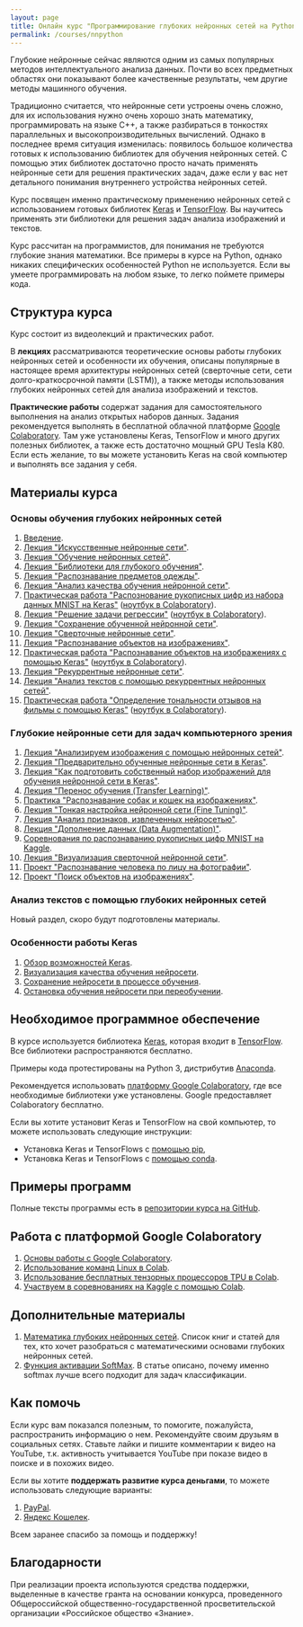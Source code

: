 ```yaml
---
layout: page
title: Онлайн курс "Программирование глубоких нейронных сетей на Python"
permalink: /courses/nnpython
---
```

Глубокие нейронные сейчас являются одним из самых популярных методов интеллектуального анализа данных. Почти во всех предметных областях они показывают более качественные результаты, чем другие методы машинного обучения. 

Традиционно считается, что нейронные сети устроены очень сложно, для их использования нужно очень хорошо знать математику, программировать на языке C++, а также разбираться в тонкостях параллельных и высокопроизводительных вычислений. Однако в последнее время ситуация изменилась: появилось большое количества готовых к использованию библиотек для обучения нейронных сетей. С помощью этих библиотек достаточно просто начать применять нейронные сети для решения практических задач, даже если у вас нет детального понимания внутреннего устройства нейронных сетей.

Курс посвящен именно практическому применению нейронных сетей с использованием готовых библиотек [Keras](https://keras.io/) и [TensorFlow](https://www.tensorflow.org/). Вы научитесь применять эти библиотеки для решения задач анализа изображений и текстов.

Курс рассчитан на программистов, для понимания не требуются глубокие знания математики. Все примеры в курсе на Python, однако никаких специфических особенностей Python не используется. Если вы умеете программировать на любом языке, то легко поймете примеры кода.

## Структура курса

Курс состоит из видеолекций и практических работ. 

В **лекциях** рассматриваются теоретические основы работы глубоких нейронных сетей и особенности их обучения, описаны популярные в настоящее время архитектуры нейронных сетей (сверточные сети, сети долго-краткосрочной памяти (LSTM)), а также методы использования глубоких нейронных сетей для анализа изображений и текстов.

**Практические работы** содержат задания для самостоятельного выполнения на анализ открытых наборов данных. Задания рекомендуется выполнять в бесплатной облачной платформе [Google Colaboratory](/deep_learning/2018/04/04/Google-Colaboratory-for-Deep-Learning.html). Там уже установлены Keras, TensorFlow и много других полезных библиотек, а также есть достаточно мощный GPU Tesla K80. Если есть желание, то вы можете установить Keras на свой компьютер и выполнять все задания у себя.

## Материалы курса

### Основы обучения глубоких нейронных сетей

1. [Введение](/courses/nnpython-intro).
2. [Лекция "Искусственные нейронные сети"](https://youtu.be/lACoEv1qe1U).
3. [Лекция "Обучение нейронных сетей"](https://youtu.be/KunK-QcqgOg).
4. [Лекция "Библиотеки для глубокого обучения"](https://youtu.be/9xfPb2hiqNY).
5. [Лекция "Распознавание предметов одежды"](https://youtu.be/GKpVjx_b1Z4).
6. [Лекция "Анализ качества обучения нейронной сети"](https://youtu.be/ykDH66b0N_4).
7. [Практическая работа "Распознование рукописных цифр из набора данных MNIST на Keras"](/courses/nnpython-lab1) ([ноутбук в Colaboratory](https://drive.google.com/file/d/11OmSvPZvkEiALlLhMJRo0kgHUv1mpepf/view?usp=sharing)).
7. [Лекция "Решение задачи регрессии"](https://youtu.be/hgvnvWCoDYo) ([ноутбук в Colaboratory](https://drive.google.com/file/d/1F5EoQmzHJ9GIxIFHi6AxBhBwpTvbJWa0/view?usp=sharing)).
8. [Лекция "Сохранение обученной нейронной сети"](/deep_learning/2017/02/12/How-to-save-trained-deep-net.html).
9. [Лекция "Сверточные нейронные сети"](https://youtu.be/52U4BG0ENiM).
10. [Лекция "Распознавание объектов на изображениях"](https://youtu.be/5GdtghjJ3-U).
11. [Практическая работа "Распознавание объектов на изображениях с помощью Keras"](/courses/nnpython-lab2) ([ноутбук в Colaboratory](https://drive.google.com/file/d/1nA3KIasI3DT4E9DsMiiPDoqFFiwapsme/view?usp=sharing)).
12. [Лекция "Рекуррентные нейронные сети"](https://youtu.be/38iGggnbbsQ).
13. [Лекция "Анализ текстов с помощью рекуррентных нейронных сетей"](https://youtu.be/7Tx_cewjhGQ). 
14. [Практическая работа "Определение тональности отзывов на фильмы с помощью Keras"](/courses/nnpython-lab3) ([ноутбук в Colaboratory](https://drive.google.com/file/d/1ZpA5rZhYBy9HlJbNU2m3Jzl6iN5_Y6cf/view?usp=sharing)).

### Глубокие нейронные сети для задач компьютерного зрения

1. [Лекция "Анализируем изображения с помощью нейронных сетей"](/deep_learning/2017/06/20/Image-Classification-Using-Neural-Networks.html).
2. [Лекция "Предварительно обученные нейронные сети в Keras"](/deep_learning/2017/06/06/Keras-Pretrained-Networks.html).
3. [Лекция "Как подготовить собственный набор изображений для обучения нейронной сети в Keras"](/deep_learning/2018/01/06/How-to-Prepare-Image-Dataset-for-Keras.html).
4. [Лекция "Перенос обучения (Transfer Learning)"](/deep_learning/2018/01/08/Transfer-Learning-in-Keras.html).
5. [Практика "Распознавание собак и кошек на изображениях"](/courses/nnpython-lab4).
6. [Лекция "Тонкая настройка нейронной сети (Fine Tuning)"](/deep_learning/2018/04/02/Fine-Tuning-in-Keras.html).
7. [Лекция "Анализ признаков, извлеченных нейросетью"](/deep_learning/2018/06/26/Deep-Features-Analysis.html).
8. [Лекция "Дополнение данных (Data Augmentation)"](https://youtu.be/mCHoMsner54).
2. [Соревнования по распознаванию рукописных цифр MNIST на Kaggle](/deep_learning/2017/05/10/MNIST-On-Kaggle.html).
8. [Лекция "Визуализация сверточной нейронной сети"](/deep_learning/2018/07/10/CNN-Visualization.html).
7. [Проект "Распознавание человека по лицу на фотографии"](/deep_learning/2017/08/11/Foto-Verification-with-Dlib.html).
9. [Проект "Поиск объектов на изображениях"](/deep_learning/2018/07/24/Object-Detection-using-TensorFlow.html).

### Анализ текстов с помощью глубоких нейронных сетей

Новый раздел, скоро будут подготовлены материалы.

### Особенности работы Keras

1. [Обзор возможностей Keras](https://youtu.be/LJyYFW7p5tk).
2. [Визуализация качества обучения нейросети](https://youtu.be/fBO3CyfvEj8).
3. [Сохранение нейросети в процессе обучения](/deep_learning/2018/10/25/Keras-ModelCheckpoint-Callback.html).
4. [Остановка обучения нейросети при переобучении](/deep_learning/2018/10/16/Keras-Early-Stopping-Callback.html).

## Необходимое программное обеспечение

В курсе используется библиотека [Keras](https://keras.io/), которая входит в [TensorFlow](https://www.tensorflow.org/). Все библиотеки распространяются бесплатно. 

Примеры кода протестированы на Python 3, дистрибутив [Anaconda](https://www.anaconda.com/download).

Рекомендуется использовать [платформу Google Colaboratory](/deep_learning/2018/04/04/Google-Colaboratory-for-Deep-Learning.html), где все необходимые библиотеки уже установлены. Google предоставляет Colaboratory бесплатно.

Если вы хотите установит Keras и TensorFlow на свой компьютер, то можете использовать следующие инструкции:
- Установка Keras и TensorFlows с [помощью pip](/deep_learning/2018/03/30/TensorFlow-Anaconda-Pip-Install.html), 
- Установка Keras и TensorFlows с [помощью conda](/deep_learning/2017/09/07/Keras-Installation-TensorFlow.html).

## Примеры программ

Полные тексты программы есть в [репозитории курса на GitHub](https://github.com/sozykin/dlpython_course).

## Работа с платформой Google Colaboratory

1. [Основы работы с Google Colaboratory](/deep_learning/2018/04/04/Google-Colaboratory-for-Deep-Learning.html).
2. [Использование команд Linux в Colab](/deep_learning/2019/02/18/Colab-Linux-Commands.html).
3. [Использование бесплатных тензорных процессоров TPU в Colab](https://habr.com/ru/post/428117/).
4. [Участвуем в соревнованиях на Kaggle с помощью Colab](/deep_learning/2017/05/10/MNIST-On-Kaggle.html).

## Дополнительные материалы

1. [Математика глубоких нейронных сетей](/deep_learning/2017/08/31/Math-of-Deep-Learning.html). Список книг и статей для тех, кто хочет разобраться с математическими основами глубоких нейронных сетей.
2. [Функция активации SoftMax](/deep_learning/2018/10/26/Softmax-Function.html). В статье описано, почему именно softmax лучше всего подходит для задач классификации.

## Как помочь

Если курс вам показался полезным, то помогите, пожалуйста, распространить информацию о нем. Рекомендуйте своим друзьям в социальных сетях. Ставьте лайки и пишите комментарии к видео на YouTube, т.к. активность учитывается YouTube при показе видео в поиске и в похожих видео.

Если вы хотите **поддержать развитие курса деньгами**, то можете использовать следующие варианты:
1. [PayPal](https://www.paypal.me/asozykin).
2. [Яндекс Кошелек](https://money.yandex.ru/to/410014298228017).

Всем заранее спасибо за помощь и поддержку!

## Благодарности

При реализации проекта используются средства поддержки, выделенные в качестве гранта на основании конкурса, проведенного Общероссийской общественно-государственной просветительской организации «Российское общество «Знание».
